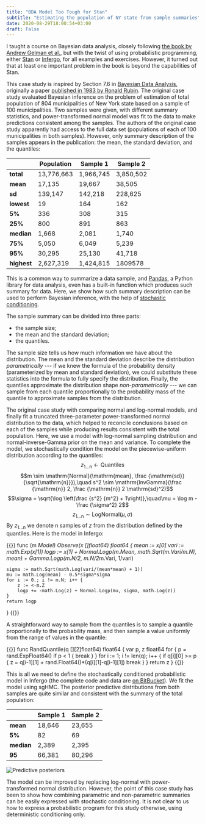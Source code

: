 ```yaml
---
title: "BDA Model Too Tough for Stan"
subtitle: "Estimating the population of NY state from sample summaries"
date: 2020-08-29T18:00:54+03:00
draft: False
---
```


I taught a course on Bayesian data analysis, closely following
[the book by Andrew Gelman et
al.](http://www.stat.columbia.edu/~gelman/book/), but with the
twist of using probabilistic programming, either
[Stan](http://mc-stan.org/) or [Infergo](http://infergo.org/),
for all examples and exercises. However, it turned out that at
least one important problem in the book is beyond the
capabilities of Stan.


This case study is inspired by 
Section 7.6 in [Bayesian Data
Analysis](http://www.stat.columbia.edu/~gelman/book/),
originally a paper [published in 1983 by Ronald
Rubin](https://www.sciencedirect.com/science/article/pii/B978012121160850017X).
The original case study evaluated Bayesian inference on the
problem of estimation of total population of 804 municipalities
of New York state based on a sample of 100 municipalities. Two
samples were given, with different summary statistics, and
power-transformed normal model was fit to the data to make
predictions consistent among the samples. The authors of the
original case study apparently had access to the full data set
(populations of each of 100 municipalities in both samples). 
However, only summary description of the samples appears in the
publication: the mean, the standard deviation, and
the quantiles:

&nbsp;      | Population | Sample 1 | Sample 2 
------------|------------|----------|----------
**total**   |13,776,663  |1,966,745 |3,850,502 
**mean**    |17,135      |19,667    |38,505 
**sd**      |139,147     |142,218   |228,625 
**lowest**  |19          |164       |162 
**5%**      |336         |308       |315 
**25%**     |800         |891       |863 
**median**  |1,668       |2,081     |1,740 
**75%**     |5,050       |6,049     |5,239 
**95%**     |30,295      |25,130    |41,718 
**highest** |2,627,319   |1,424,815 |1809578

This is a common way to summarize a data sample, and
[Pandas](https://pandas.pydata.org/), a Python library for data
analysis, even has a built-in function which produces such
summary for data. Here, we show how such summary description can
be used to perform Bayesian inference, with the help of
[stochastic conditioning](https://arxiv.org/abs/2001.02656).

The sample summary can be divided into three parts:

* the sample size;
* the mean and the standard deviation;
* the quantiles.

The sample size tells us how much information we have about the
distribution. The mean and the standard deviation describe the
distribution _parametrically_ --- if we knew the formula
of the probability density (parameterized by mean and standard
deviation), we could substitute these statistics into the
formula to fully specify the distribution. Finally, the
quantiles approximate the distribution shape
_non-parametrically_ --- we can sample from each quantile
proportionally to the probability mass of the quantile to
approximate samples from the distribution.

The original case study with comparing normal and log-normal
models, and finally fit a truncated three-parameter
power-transformed normal distribution to the data, which helped
to reconcile conclusions based on each of the samples while
producing results consistent with the total population. Here, we
use a model with log-normal sampling distribution and
normal-inverse-Gamma prior on the mean and variance. To complete
the model, we stochastically condition the model on the
piecewise-uniform distribution according to the quantiles:
$$z_{1\ldots\mathrm{n}} \leftarrow \mathrm{Quantiles}$$
$$m \sim \mathrm{Normal}(\mathrm{mean}, \frac {\mathrm{sd}} {\sqrt{\mathrm{n}}}),\quad s^2 \sim \mathrm{InvGamma}(\frac {\mathrm{n}} 2, \frac {\mathrm{n}} 2 \mathrm{sd}^2)$$
$$\sigma = \sqrt{\log \left(\frac {s^2} {m^2} + 1\right)},\quad\mu  = \log m - \frac {\sigma^2} 2$$
$$z_{1\ldots\mathrm{n}} \sim \mathrm{LogNormal}(\mu, \sigma)$$
By $z_{1\ldots\mathrm{n}}$ we denote $\mathrm{n}$ samples of
$z$ from the distribution defined by the quantiles. Here is the
model in Infergo:

{{<highlight go>}}
func (m *Model) Observe(x []float64) float64 {
	mean := x[0]
	vari := math.Exp(x[1])
	logp := x[1] +
		Normal.Logp(m.Mean, math.Sqrt(m.Vari/m.N), mean) +
		Gamma.Logp(m.N/2, m.N/2*m.Vari, 1/vari)

	sigma := math.Sqrt(math.Log(vari/(mean*mean) + 1))
	mu := math.Log(mean) - 0.5*sigma*sigma
	for i := 0.; i != m.N; i++ {
		z := <-m.Z
		logp += -math.Log(z) + Normal.Logp(mu, sigma, math.Log(z))
	}
	return logp
}
{{</highlight>}}

A straightforward way to sample from the quantiles is to sample a
quantile proportionally to the probability mass, and then sample
a value uniformly from the range of values in the quantile:

{{<highlight go>}}
func RandQuantile(q [][2]float64) float64 {
	var p, z float64
	for {
		p = rand.ExpFloat64()
		if p < 1 {
			break
		}
	}
	for i := 1; i != len(q); i++ {
		if q[i][0] >= p {
			z = q[i-1][1] + rand.Float64()*(q[i][1]-q[i-1][1])
			break
		}
	}
	return z
}
{{</highlight>}}

This is all we need to define the stochastically conditioned
probabilistic model in Infergo (the complete code and data are
[on BitBucket](https://bitbucket.org/dtolpin/stochastic-conditioning)).
We fit the model using sgHMC. The posterior predictive
distributions from both samples are quite similar and consistent
with the summary of the total population:

&nbsp;	  | Sample 1 | Sample 2
----------|----------|----------
**mean**  |18,646    |23,655
**5%**    |82        |69
**median**|2,389     |2,395
**95**    |66,381    |80,296


![Predictive posteriors](/images/nypopu/posteriors.svg)

The model can be improved  by replacing log-normal
with power-transformed normal distribution. However, the point of
this case study has been to show how combining parametric and
non-parametric summaries can be easily expressed with stochastic
conditioning. It is not clear to us how to express a
probabilistic program for this study otherwise, using
deterministic conditioning only.
